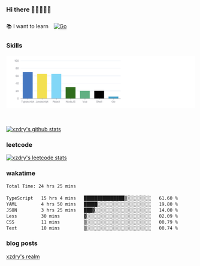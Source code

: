 ### Hi there 👋👋👋👋👋

 :books: I want to learn <a href="https://go.dev/" target="_blank"><img style="margin: 10px" src="https://profilinator.rishav.dev/skills-assets/go-original.svg" alt="Go" height="50" /></a>  

### Skills
![](img/2022-09-05-22-04-20.png)

<br />

[![xzdry's github stats](https://github-readme-stats.vercel.app/api?username=xzdry&count_private=true&show_icons=true&theme=vue)](https://github.com/xzdry)

### leetcode
[![xzdry's leetcode stats](https://leetcard.jacoblin.cool/xzdry-2?theme=light&font=Anek%20Kannada&site=cn)](https://leetcode.cn/u/xzdry-2/)

### wakatime
<!--START_SECTION:waka-->

```text
Total Time: 24 hrs 25 mins

TypeScript   15 hrs 4 mins   ███████████████▒░░░░░░░░░   61.60 %
YAML         4 hrs 50 mins   █████░░░░░░░░░░░░░░░░░░░░   19.80 %
JSON         3 hrs 25 mins   ███▓░░░░░░░░░░░░░░░░░░░░░   14.00 %
Less         30 mins         ▓░░░░░░░░░░░░░░░░░░░░░░░░   02.09 %
CSS          11 mins         ▒░░░░░░░░░░░░░░░░░░░░░░░░   00.79 %
Text         10 mins         ▒░░░░░░░░░░░░░░░░░░░░░░░░   00.74 %
```

<!--END_SECTION:waka-->

### blog posts
[xzdry's realm](https://www.justdry.net/)

